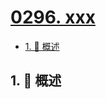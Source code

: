 # [0296. xxx](https://github.com/Tdahuyou/TNotes.leetcode/tree/main/notes/0296.%20xxx)

<!-- region:toc -->

- [1. 📝 概述](#1--概述)

<!-- endregion:toc -->

## 1. 📝 概述

